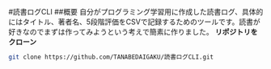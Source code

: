 #読書ログCLI
##概要
自分がプログラミング学習用に作成した読書ログ、具体的にはタイトル、著者名、5段階評価をCSVで記録するためのツールです。読書が好きなのでまずは作ってみようという考えで簡素に作りました。
**リポジトリをクローン**
   ```bash
   git clone https://github.com/TANABEDAIGAKU/読書ログCLI.git
